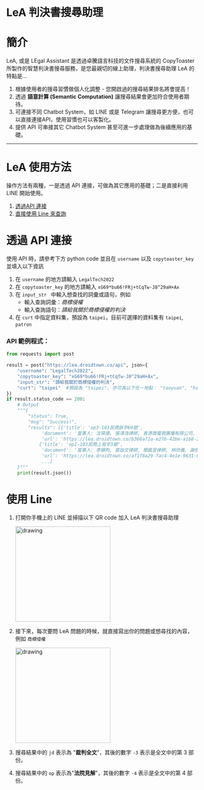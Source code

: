 # LeA 判決書搜尋助理 

# 簡介

LeA, 或是 LEgal Assistant 是透過卓騰語言科技的文件搜尋系統的 CopyToaster 所製作的智慧判決書搜尋服務，是您最親切的線上助理，判決書搜尋助理 LeA 的特點是…

1. 根據使用者的搜尋習慣做個人化調整 - 您開啟過的搜尋結果排名將會提高！
2. 透過 **語意計算 (Semantic Computation)** 讓搜尋結果會更加符合使用者期待。 
3. 可連接不同 Chatbot System，如 LINE 或是 Telegram 讓搜尋更方便，也可以直接連接API，使用習慣也可以客製化。
4. 提供 API 可串接其它 Chatbot System 甚至可進一步處理做為後續應用的基礎。

---

# LeA 使用方法
操作方法有兩種，一是透過 API 連接，可做為其它應用的基礎；二是直接利用 LINE 開始使用。

1. [透過API 連接](#First)
2. [直接使用 Line 來查詢](#Second)

## <h1 id="First">透過 API 連接</h1>

使用 API 時，請參考下方 python code 並且在 `username` 以及 `copytoaster_key ` 並填入以下資訊

1. 在 `username` 的地方請輸入 `LegalTech2022`
2. 在 `copytoaster_key` 的地方請輸入 `xG69*bu66!FRj+tCqTw-J8^29aH+Ax`
3. 在 `input_str ` 中輸入想查找的詞彙或語句，例如
	- 輸入查詢詞彙：*商標侵權*
	- 輸入查詢語句：*請給我關於商標侵權的判決*
4. 在 `curt` 中指定資料集，預設為 `taipei`，目前可選擇的資料集有 `taipei`, `patron`

### API 範例程式：
    
```python
from requests import post

result = post("https://lea.droidtown.co/api", json={
    "username": "LegalTech2022",
    "copytoaster_key": "xG69*bu66!FRj+tCqTw-J8^29aH+Ax",
    "input_str": "請給我關於商標侵權的判決",
    "curt": "taipei"  #預設為 "taipei", 亦可為以下任一地點： "taoyuan", "hsinchu", "miaoli"...
})
if result.status_code == 200:
    # Output
    """{
        "status": True,
        "msg": "Success!",
        "results": [{'title': 'op3-103民商訴字60號', 
		     'document': '當事人: 沈瑛偉, 張清浩律師, 香港商電視廣播有限公司, 李寶安, 謝樹藝律師\n統一域名紛爭解決政策）於103年12月11日作成專家決定書...', 
		     'url': 'https://lea.droidtown.co/b366a72a-e27b-42be-a1b8-22395d5b4666'},
		    {'title': 'op1-103民商上易字3號', 
		     'document': '當事人: 李姍昀, 莫詒文律師, 簡銘昱律師, 林欣儀, 謝燈妹, 郭雨嵐律師, 呂紹凡律師\n四、得心證之理由：\n（一）被上訴人是否有故意、過失侵害系爭商標...', 
		     'url': 'https://lea.droidtown.co/af1f8a29-fac4-4e1e-9631-69742e771aca'}
		     ...]
    }"""
    print(result.json())
```
 
     

## <h1 id="Second">使用 Line</h1>

1. 打開你手機上的 LINE 並掃描以下 QR code 加入 LeA 判決書搜尋助理
  
    <img src="./media/QRcodeLea.png" alt="drawing" width="250"/>
    
2. 接下來，每次要問 LeA 問題的時候，就直接寫出你的問題或想尋找的內容，例如 `商標侵權`

    <img src="./media/LineDemo.png" alt="drawing" width="250"/>

3. 搜尋結果中的 `jd` 表示為 "**裁判全文**"，其後的數字 `-3` 表示是全文中的第 3 部份。
4.  搜尋結果中的 `op` 表示為"**法院見解**"，其後的數字 `-4` 表示是全文中的第 4 部份。
